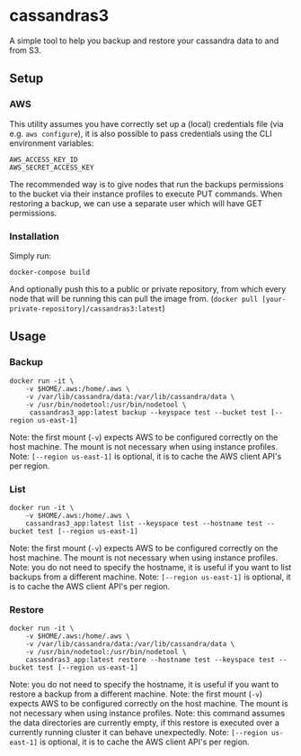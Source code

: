 # cassandras3
A simple tool to help you backup and restore your cassandra data to and from S3.

## Setup

### AWS

This utility assumes you have correctly set up a (local) credentials file (via e.g. `aws configure`), it is also possible to pass credentials using the CLI environment variables:

```
AWS_ACCESS_KEY_ID
AWS_SECRET_ACCESS_KEY
```

The recommended way is to give nodes that run the backups permissions to the bucket via their instance profiles to execute PUT commands. When restoring a backup, we can use a separate user which will have GET permissions.

### Installation

Simply run:

```
docker-compose build
```

And optionally push this to a public or private repository, from which every node that will be running this can pull the image from. (`docker pull [your-private-repository]/cassandras3:latest`)

## Usage

### Backup

```
docker run -it \
	-v $HOME/.aws:/home/.aws \
	-v /var/lib/cassandra/data:/var/lib/cassandra/data \
	-v /usr/bin/nodetool:/usr/bin/nodetool \
	 cassandras3_app:latest backup --keyspace test --bucket test [--region us-east-1]
```

Note: the first mount (`-v`) expects AWS to be configured correctly on the host machine. The mount is not necessary when using instance profiles.
Note: `[--region us-east-1]` is optional, it is to cache the AWS client API's per region.

### List

```
docker run -it \
	-v $HOME/.aws:/home/.aws \
	cassandras3_app:latest list --keyspace test --hostname test --bucket test [--region us-east-1]
```

Note: the first mount (`-v`) expects AWS to be configured correctly on the host machine. The mount is not necessary when using instance profiles.
Note: you do not need to specify the hostname, it is useful if you want to list backups from a different machine.
Note: `[--region us-east-1]` is optional, it is to cache the AWS client API's per region.

### Restore

```
docker run -it \
	-v $HOME/.aws:/home/.aws \
	-v /var/lib/cassandra/data:/var/lib/cassandra/data \
	-v /usr/bin/nodetool:/usr/bin/nodetool \
	cassandras3_app:latest restore --hostname test --keyspace test --bucket test [--region us-east-1]
```

Note: you do not need to specify the hostname, it is useful if you want to restore a backup from a different machine.
Note: the first mount (`-v`) expects AWS to be configured correctly on the host machine. The mount is not necessary when using instance profiles.
Note: this command assumes the data directories are currently empty, if this restore is executed over a currently running cluster it can behave unexpectedly.
Note: `[--region us-east-1]` is optional, it is to cache the AWS client API's per region.
